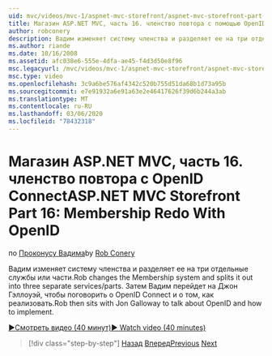 ```yaml
---
uid: mvc/videos/mvc-1/aspnet-mvc-storefront/aspnet-mvc-storefront-part-16-membership-redo-with-openid
title: Магазин ASP.NET MVC, часть 16. членство повтора с помощью OpenID Connect | Документация Майкрософт
author: robconery
description: Вадим изменяет систему членства и разделяет ее на три отдельные службы или части. Затем Вадим перейдет на Джон Гэллоуэй, чтобы поговорить о OpenID Connect и о том, как простые...
ms.author: riande
ms.date: 10/16/2008
ms.assetid: afc038e6-555e-4dfa-ae45-f4d3d50e8f96
msc.legacyurl: /mvc/videos/mvc-1/aspnet-mvc-storefront/aspnet-mvc-storefront-part-16-membership-redo-with-openid
msc.type: video
ms.openlocfilehash: 3c9a6be576af4342c520b755d51da68b1d73a95b
ms.sourcegitcommit: e7e91932a6e91a63e2e46417626f39d6b244a3ab
ms.translationtype: MT
ms.contentlocale: ru-RU
ms.lasthandoff: 03/06/2020
ms.locfileid: "78432318"
---
```

# <a name="aspnet-mvc-storefront-part-16-membership-redo-with-openid"></a><span data-ttu-id="c9571-104">Магазин ASP.NET MVC, часть 16. членство повтора с OpenID Connect</span><span class="sxs-lookup"><span data-stu-id="c9571-104">ASP.NET MVC Storefront Part 16: Membership Redo With OpenID</span></span>

<span data-ttu-id="c9571-105">по [Проконусу Вадима](https://github.com/robconery)</span><span class="sxs-lookup"><span data-stu-id="c9571-105">by [Rob Conery](https://github.com/robconery)</span></span>

<span data-ttu-id="c9571-106">Вадим изменяет систему членства и разделяет ее на три отдельные службы или части.</span><span class="sxs-lookup"><span data-stu-id="c9571-106">Rob changes the Membership system and splits it out into three separate services/parts.</span></span> <span data-ttu-id="c9571-107">Затем Вадим перейдет на Джон Гэллоуэй, чтобы поговорить о OpenID Connect и о том, как реализовать.</span><span class="sxs-lookup"><span data-stu-id="c9571-107">Rob then sits with Jon Galloway to talk about OpenID and how to implement.</span></span>

[<span data-ttu-id="c9571-108">&#9654;Смотреть видео (40 минут)</span><span class="sxs-lookup"><span data-stu-id="c9571-108">&#9654; Watch video (40 minutes)</span></span>](https://channel9.msdn.com/Blogs/ASP-NET-Site-Videos/aspnet-mvc-storefront-part-16-membership-redo-with-openid)

> [!div class="step-by-step"]
> <span data-ttu-id="c9571-109">[Назад](aspnet-mvc-storefront-part-15-public-code-review.md)
> [Вперед](aspnet-mvc-storefront-part-17-checkout-with-jeff-atwood.md)</span><span class="sxs-lookup"><span data-stu-id="c9571-109">[Previous](aspnet-mvc-storefront-part-15-public-code-review.md)
[Next](aspnet-mvc-storefront-part-17-checkout-with-jeff-atwood.md)</span></span>
